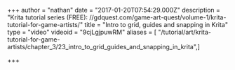 +++
author = "nathan"
date = "2017-01-20T07:54:29.000Z"
description = "Krita tutorial series (FREE): //gdquest.com/game-art-quest/volume-1/krita-tutorial-for-game-artists/"
title = "Intro to grid, guides and snapping in Krita"
type = "video"
videoid = "9cjLgjpuwRM"
aliases = [ "/tutorial/art/krita-tutorial-for-game-artists/chapter_3/23_intro_to_grid_guides_and_snapping_in_krita",]

+++